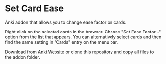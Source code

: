 
# Set Card Ease

Anki addon that allows you to change ease factor on cards.

Right click on the selected cards in the browser. Choose "Set Ease Factor..." option from the list that appears. You can alternatively select cards and then find the same setting in "Cards" entry on the menu bar.

Download from [Anki Website](https://ankiweb.net/shared/info/1387847178) or clone this repository and copy all files to the addon folder.
